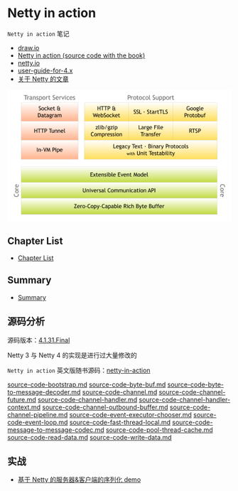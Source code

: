 # Netty in action

`Netty in action` 笔记

- [draw.io](draw.io/netty-in-action.xml)
- [Netty in action (source code with the book)](https://github.com/normanmaurer/netty-in-action)
- [netty.io](http://netty.io/)
- [user-guide-for-4.x](https://netty.io/wiki/user-guide-for-4.x.html)
- [关于 Netty 的文章](https://netty.io/wiki/related-articles.html)

![components](./images/components.png)

## Chapter List

- [Chapter List](netty-inaction.md)

## Summary

- [Summary](netty-in-action-summary.md)

## 源码分析

源码版本：[4.1.31.Final](https://github.com/netty/netty/releases/tag/netty-4.1.31.Final)

Netty 3 与 Netty 4 的实现是进行过大量修改的

`Netty in action` 英文版随书源码：[netty-in-action](https://github.com/normanmaurer/netty-in-action)

[source-code-bootstrap.md](source-code-bootstrap.md)
[source-code-byte-buf.md](source-code-byte-buf.md)
[source-code-byte-to-message-decoder.md](source-code-byte-to-message-decoder.md)
[source-code-channel.md](source-code-channel.md)
[source-code-channel-future.md](source-code-channel-future.md)
[source-code-channel-handler.md](source-code-channel-handler.md)
[source-code-channel-handler-context.md](source-code-channel-handler-context.md)
[source-code-channel-outbound-buffer.md](source-code-channel-outbound-buffer.md)
[source-code-channel-pipeline.md](source-code-channel-pipeline.md)
[source-code-event-executor-chooser.md](source-code-event-executor-chooser.md)
[source-code-event-loop.md](source-code-event-loop.md)
[source-code-fast-thread-local.md](source-code-fast-thread-local.md)
[source-code-message-to-message-codec.md](source-code-message-to-message-codec.md)
[source-code-pool-thread-cache.md](source-code-pool-thread-cache.md)
[source-code-read-data.md](source-code-read-data.md)
[source-code-write-data.md](source-code-write-data.md)

## 实战

- [基于 Netty 的服务器&客户端的序列化 demo](https://github.com/web1992/javas/tree/master/tools/src/main/java/cn/web1992/utils/demo/netty/serializable)
